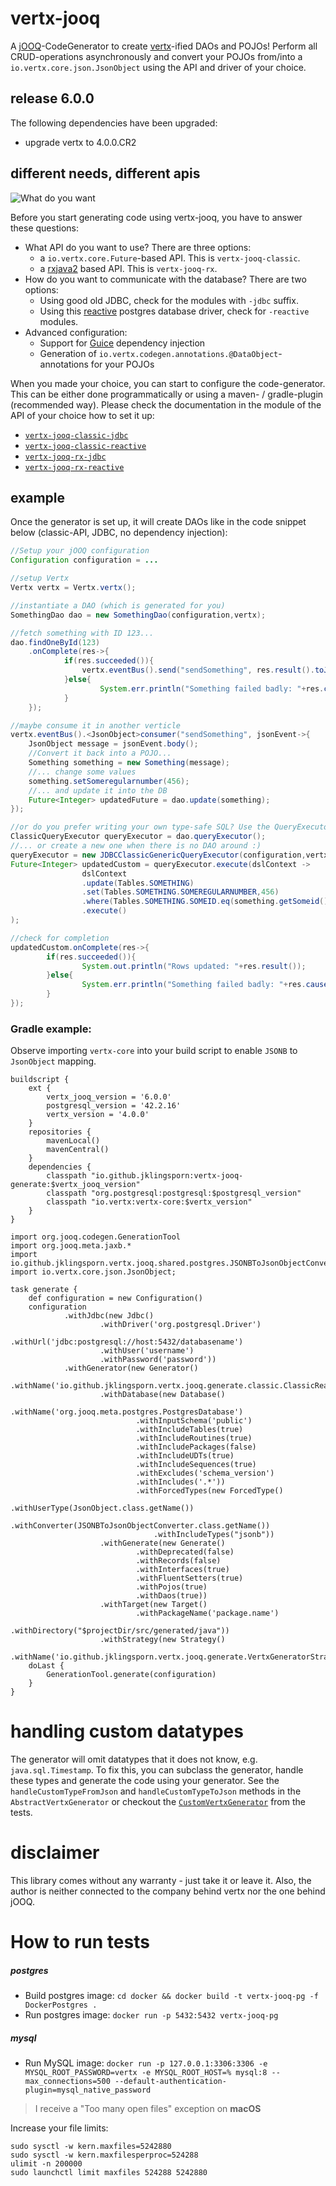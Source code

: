 # vertx-jooq
A [jOOQ](http://www.jooq.org/)-CodeGenerator to create [vertx](http://vertx.io/)-ified DAOs and POJOs!
Perform all CRUD-operations asynchronously and convert your POJOs from/into a `io.vertx.core.json.JsonObject` using the API and
driver of your choice.

## release 6.0.0
The following dependencies have been upgraded:
- upgrade vertx to 4.0.0.CR2

## different needs, different apis
![What do you want](https://media.giphy.com/media/E87jjnSCANThe/giphy.gif)

Before you start generating code using vertx-jooq, you have to answer these questions:
- What API do you want to use? There are three options:
  - a `io.vertx.core.Future`-based API. This is `vertx-jooq-classic`.
  - a [rxjava2](https://github.com/ReactiveX/RxJava) based API. This is `vertx-jooq-rx`.
- How do you want to communicate with the database? There are two options:
  - Using good old JDBC, check for the modules with `-jdbc` suffix.
  - Using this [reactive](https://github.com/reactiverse/reactive-pg-client) postgres database driver, check for `-reactive` modules.
- Advanced configuration:
  - Support for [Guice](https://github.com/google/guice) dependency injection
  - Generation of `io.vertx.codegen.annotations.@DataObject`-annotations for your POJOs
  

When you made your choice, you can start to configure the code-generator. This can be either done programmatically or
 using a maven- / gradle-plugin (recommended way). Please check the documentation in the module of the API of your choice how to set it up:

- [`vertx-jooq-classic-jdbc`](vertx-jooq-classic-jdbc)
- [`vertx-jooq-classic-reactive`](vertx-jooq-classic-reactive)
- [`vertx-jooq-rx-jdbc`](vertx-jooq-rx-jdbc)
- [`vertx-jooq-rx-reactive`](vertx-jooq-rx-reactive)

## example
Once the generator is set up, it will create DAOs like in the code snippet below (classic-API, JDBC, no dependency injection):
```java
//Setup your jOOQ configuration
Configuration configuration = ...

//setup Vertx
Vertx vertx = Vertx.vertx();

//instantiate a DAO (which is generated for you)
SomethingDao dao = new SomethingDao(configuration,vertx);

//fetch something with ID 123...
dao.findOneById(123)
    .onComplete(res->{
    		if(res.succeeded()){
        		vertx.eventBus().send("sendSomething", res.result().toJson())
    		}else{
    				System.err.println("Something failed badly: "+res.cause().getMessage());
    		}
    });

//maybe consume it in another verticle
vertx.eventBus().<JsonObject>consumer("sendSomething", jsonEvent->{
    JsonObject message = jsonEvent.body();
    //Convert it back into a POJO...
    Something something = new Something(message);
    //... change some values
    something.setSomeregularnumber(456);
    //... and update it into the DB
    Future<Integer> updatedFuture = dao.update(something);
});

//or do you prefer writing your own type-safe SQL? Use the QueryExecutor from the DAO...
ClassicQueryExecutor queryExecutor = dao.queryExecutor();
//... or create a new one when there is no DAO around :)
queryExecutor = new JDBCClassicGenericQueryExecutor(configuration,vertx);
Future<Integer> updatedCustom = queryExecutor.execute(dslContext ->
				dslContext
				.update(Tables.SOMETHING)
				.set(Tables.SOMETHING.SOMEREGULARNUMBER,456)
				.where(Tables.SOMETHING.SOMEID.eq(something.getSomeid()))
				.execute()
);

//check for completion
updatedCustom.onComplete(res->{
		if(res.succeeded()){
				System.out.println("Rows updated: "+res.result());
		}else{
				System.err.println("Something failed badly: "+res.cause().getMessage());
		}
});
```

### Gradle example:

Observe importing `vertx-core` into your build script to enable `JSONB` to `JsonObject` mapping.

```
buildscript {
    ext {
        vertx_jooq_version = '6.0.0'
        postgresql_version = '42.2.16'
        vertx_version = '4.0.0'
    }
    repositories {
        mavenLocal()
        mavenCentral()
    }
    dependencies {
        classpath "io.github.jklingsporn:vertx-jooq-generate:$vertx_jooq_version"
        classpath "org.postgresql:postgresql:$postgresql_version"
        classpath "io.vertx:vertx-core:$vertx_version"
    }
}

import org.jooq.codegen.GenerationTool
import org.jooq.meta.jaxb.*
import io.github.jklingsporn.vertx.jooq.shared.postgres.JSONBToJsonObjectConverter
import io.vertx.core.json.JsonObject;

task generate {
    def configuration = new Configuration()
    configuration
            .withJdbc(new Jdbc()
                    .withDriver('org.postgresql.Driver')
                    .withUrl('jdbc:postgresql://host:5432/databasename')
                    .withUser('username')
                    .withPassword('password'))
            .withGenerator(new Generator()
                    .withName('io.github.jklingsporn.vertx.jooq.generate.classic.ClassicReactiveVertxGenerator')
                    .withDatabase(new Database()
                            .withName('org.jooq.meta.postgres.PostgresDatabase')
                            .withInputSchema('public')
                            .withIncludeTables(true)
                            .withIncludeRoutines(true)
                            .withIncludePackages(false)
                            .withIncludeUDTs(true)
                            .withIncludeSequences(true)
                            .withExcludes('schema_version')
                            .withIncludes('.*'))
                            .withForcedTypes(new ForcedType()
                                .withUserType(JsonObject.class.getName())
                                .withConverter(JSONBToJsonObjectConverter.class.getName())
                                .withIncludeTypes("jsonb"))
                    .withGenerate(new Generate()
                            .withDeprecated(false)
                            .withRecords(false)
                            .withInterfaces(true)
                            .withFluentSetters(true)
                            .withPojos(true)
                            .withDaos(true))
                    .withTarget(new Target()
                            .withPackageName('package.name')
                            .withDirectory("$projectDir/src/generated/java"))
                    .withStrategy(new Strategy()
                            .withName('io.github.jklingsporn.vertx.jooq.generate.VertxGeneratorStrategy')))
    doLast {
        GenerationTool.generate(configuration)
    }
}
```

# handling custom datatypes
The generator will omit datatypes that it does not know, e.g. `java.sql.Timestamp`. To fix this, you can subclass the generator, handle these types and generate the code using your generator.
 See the `handleCustomTypeFromJson` and `handleCustomTypeToJson` methods in the `AbstractVertxGenerator` or checkout the [`CustomVertxGenerator`](vertx-jooq-generate/src/test/java/io/github/jklingsporn/vertx/jooq/generate/custom)
 from the tests.
 
# disclaimer
This library comes without any warranty - just take it or leave it. Also, the author is neither connected to the
company behind vertx nor the one behind jOOQ.

# How to run tests

##### postgres
- Build postgres image: `cd docker && docker build -t vertx-jooq-pg -f DockerPostgres .`
- Run postgres image: `docker run -p 5432:5432 vertx-jooq-pg`

##### mysql
- Run MySQL image: `docker run -p 127.0.0.1:3306:3306 -e MYSQL_ROOT_PASSWORD=vertx -e MYSQL_ROOT_HOST=% mysql:8 --max_connections=500 --default-authentication-plugin=mysql_native_password`


> I receive a "Too many open files" exception on **macOS**

Increase your file limits:

```
sudo sysctl -w kern.maxfiles=5242880
sudo sysctl -w kern.maxfilesperproc=524288
ulimit -n 200000
sudo launchctl limit maxfiles 524288 5242880
```